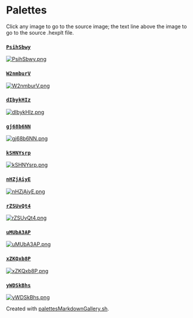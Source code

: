 # Palettes

Click any image to go to the source image; the text line above the image to go to the source .hexplt file.

### [`PsihSbwy`](PsihSbwy.hexplt)

[ ![PsihSbwy.png](PsihSbwy.png) ](PsihSbwy.png)

### [`W2nmburV`](W2nmburV.hexplt)

[ ![W2nmburV.png](W2nmburV.png) ](W2nmburV.png)

### [`dIbykHIz`](dIbykHIz.hexplt)

[ ![dIbykHIz.png](dIbykHIz.png) ](dIbykHIz.png)

### [`gj68b6NN`](gj68b6NN.hexplt)

[ ![gj68b6NN.png](gj68b6NN.png) ](gj68b6NN.png)

### [`kSHNYsrp`](kSHNYsrp.hexplt)

[ ![kSHNYsrp.png](kSHNYsrp.png) ](kSHNYsrp.png)

### [`nHZjAiyE`](nHZjAiyE.hexplt)

[ ![nHZjAiyE.png](nHZjAiyE.png) ](nHZjAiyE.png)

### [`rZSUvQt4`](rZSUvQt4.hexplt)

[ ![rZSUvQt4.png](rZSUvQt4.png) ](rZSUvQt4.png)

### [`uMUbA3AP`](uMUbA3AP.hexplt)

[ ![uMUbA3AP.png](uMUbA3AP.png) ](uMUbA3AP.png)

### [`xZKQxb8P`](xZKQxb8P.hexplt)

[ ![xZKQxb8P.png](xZKQxb8P.png) ](xZKQxb8P.png)

### [`yWDSkBhs`](yWDSkBhs.hexplt)

[ ![yWDSkBhs.png](yWDSkBhs.png) ](yWDSkBhs.png)

Created with [palettesMarkdownGallery.sh](https://github.com/earthbound19/_ebDev/blob/master/scripts/palettesMarkdownGallery.sh).